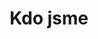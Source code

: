 ---
templateKey: team-page
title: Kdo jsme
members:
  - name: Zdeněk Kundera
    image: /uploads/zdenda.jpg
    sports:
      - cyklistika
      - běžky
      - tenis
      - badminton
      - fotbal
    favorits:
      - name: Ole Einar Bjørndalen
        url: https://cs.wikipedia.org/wiki/Ole_Einar_Bj%C3%B8rndalen
      - name: Hicham El Guerrouj
        url: https://cs.wikipedia.org/wiki/Hicham_El_Guerrouj
      - name: David Lekuta Rudisha
        url: https://cs.wikipedia.org/wiki/David_Lekuta_Rudisha
    description: >
      Běhá zhruba od roku 2007, od doby, kdy přestal hrát fotbal. Od roku 2011
      člen <a href="http://mslavia.cz/">AC Moravské Slavie Brno</a>. Soupeři ho
      díky jeho výšce s oblibou nechávají tahat tempo, protože za ním je
      absolutní bezvětří. V současnosti koketuje s myšlenkou vyzkoušet duatlon,
      případně triatlon. Na plaveckou část triatlonu by ovšem potřeboval
      rukávky.
  - name: Martin Macholán
    image: /uploads/martin.jpg
    sports:
      - cyklistika
      - plavání
      - otužování
      - posilovna
      - fotbal
    favorits:
      - name: Emil Zátopek
        url: https://cs.wikipedia.org/wiki/Emil_Z%C3%A1topek
      - name: Craig Alexander
        url: https://en.wikipedia.org/wiki/Craig_Alexander_(triathlete)
      - name: Tony Martin
        url: https://cs.wikipedia.org/wiki/Tony_Martin_(cyklista)
      - name: Michael Phelps
        url: https://cs.wikipedia.org/wiki/Michael_Phelps
    description: >-
      Běhu se začal věnovat cca před pěti lety a to na nátlak dlouholetého
      fotbalového parťáka a kamaráda – Zdeňka Kundery jednoho večera u oroseného
      pivečka v jedné nejmenované bítešské hospůdce. Jednoho dne se zkusil
      posadit na kolo a nespadl z něj. Potom si řekl, že by mohl zkusit
      přeplavat rybník a ku svému překvapení se neutopil. Na základě těchto
      úspěchů se začal věnovat triatlonu a nyní je členem triatlonového oddílu
      <a href="http://www.spartaktrebic.cz/">Spartaku Třebíč</a>, za který sbírá
      vavříny na poli cti a slávy.
  - name: Ondřej Plechatý
    image: /uploads/ondra.jpg
    sports:
      - fotbal
      - kolo
      - hokej
      - práce na baráčku
    favorits:
      - name: Emil Zátopek
        url: https://cs.wikipedia.org/wiki/Emil_Z%C3%A1topek
      - name: Haile Gebrselassie
        url: https://cs.wikipedia.org/wiki/Haile_Gebrselassie
      - name: Paula Radcliffe
        url: https://cs.wikipedia.org/wiki/Paula_Radcliffov%C3%A1
    description: >
      K běhání ho cca v roce 2009 přivedl velký kamarád, parťák,
      spoluorganizátor PoHodové devítky Zdeněk Kundera a probudil v něm doposud
      nepoznanou vášeň v tento nejpřirozenější sport. Kromě běhání se aktivně
      věnuje fotbalu, hraje za místní <a href="http://fcvelkabites.com/tym/muzi-b/">bítešskou Benficu</a>,
      zároveň je velkým fanouškem brněnské Komety. Kamarádi ho občas
      přirovnávají k naftovému motoru – pomalý rozjezd, drtivý finiš.
---
